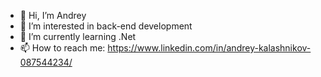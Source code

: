 - 👋 Hi, I’m Andrey
- 👀 I’m interested in back-end development
- 🌱 I’m currently learning .Net
- 📫 How to reach me: https://www.linkedin.com/in/andrey-kalashnikov-087544234/

<!---
kaallaash/kaallaash is a ✨ special ✨ repository because its `README.md` (this file) appears on your GitHub profile.
You can click the Preview link to take a look at your changes.
--->

